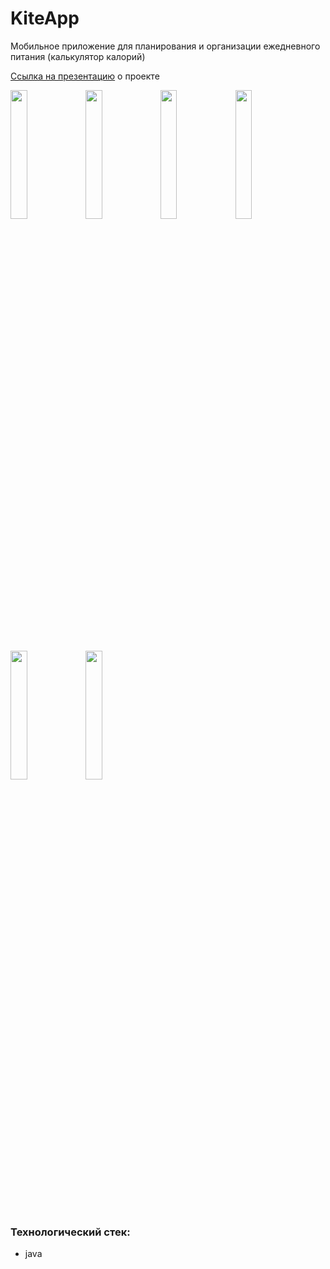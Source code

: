 # KiteApp
Мобильное приложение для планирования и организации ежедневного питания (калькулятор калорий)

[Ссылка на презентацию](https://docs.google.com/presentation/d/1iFGLnbYuYKWR3UmnvtnLydCjtPEChXl2/edit?usp=sharing&ouid=102170211978106998213&rtpof=true&sd=true) о проекте

<img src="https://user-images.githubusercontent.com/49102209/234380529-d8e4364a-a9ae-4ee2-8886-a1416e72c091.jpg" width="23%"></img> <img src="https://user-images.githubusercontent.com/49102209/234380545-2a5e106a-c3e7-409e-a6b7-56a9802bade2.jpg" width="23%"></img> <img src="https://user-images.githubusercontent.com/49102209/234380511-df73c6fd-2638-4667-a48c-48c5c6f4464a.jpg" width="23%"></img> <img src="https://user-images.githubusercontent.com/49102209/234380490-d3735d9c-7d52-4300-aed4-6803a438a50c.jpg" width="23%"></img> <img src="https://user-images.githubusercontent.com/49102209/234380461-2192efc5-30f7-4e1d-bc8a-6a48b4c498a1.jpg" width="23%"></img> <img src="https://user-images.githubusercontent.com/49102209/234380478-d2c36ec8-a82d-4a7e-b335-b3d96437687b.jpg" width="23%"></img> 

### Технологический стек:
- java
